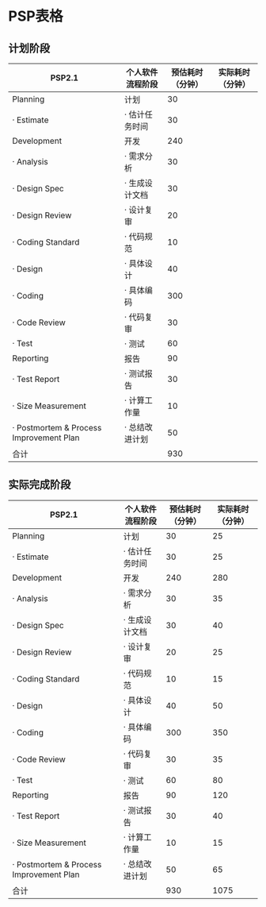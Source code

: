 # PSP表格

## 计划阶段

| PSP2.1                                  | 个人软件流程阶段          | 预估耗时（分钟） | 实际耗时（分钟） |
|----------------------------------------|-------------------------|----------------|----------------|
| Planning                               | 计划                    | 30             |                |
| · Estimate                             | · 估计任务时间          | 30             |                |
| Development                            | 开发                    | 240            |                |
| · Analysis                             | · 需求分析              | 30             |                |
| · Design Spec                          | · 生成设计文档          | 30             |                |
| · Design Review                        | · 设计复审              | 20             |                |
| · Coding Standard                      | · 代码规范              | 10             |                |
| · Design                               | · 具体设计              | 40             |                |
| · Coding                               | · 具体编码              | 300            |                |
| · Code Review                          | · 代码复审              | 30             |                |
| · Test                                 | · 测试                  | 60             |                |
| Reporting                              | 报告                    | 90             |                |
| · Test Report                          | · 测试报告              | 30             |                |
| · Size Measurement                     | · 计算工作量            | 10             |                |
| · Postmortem & Process Improvement Plan | · 总结改进计划          | 50             |                |
| 合计                                   |                         | 930            |                |

## 实际完成阶段

| PSP2.1                                  | 个人软件流程阶段          | 预估耗时（分钟） | 实际耗时（分钟） |
|----------------------------------------|-------------------------|----------------|----------------|
| Planning                               | 计划                    | 30             | 25             |
| · Estimate                             | · 估计任务时间          | 30             | 25             |
| Development                            | 开发                    | 240            | 280            |
| · Analysis                             | · 需求分析              | 30             | 35             |
| · Design Spec                          | · 生成设计文档          | 30             | 40             |
| · Design Review                        | · 设计复审              | 20             | 25             |
| · Coding Standard                      | · 代码规范              | 10             | 15             |
| · Design                               | · 具体设计              | 40             | 50             |
| · Coding                               | · 具体编码              | 300            | 350            |
| · Code Review                          | · 代码复审              | 30             | 35             |
| · Test                                 | · 测试                  | 60             | 80             |
| Reporting                              | 报告                    | 90             | 120            |
| · Test Report                          | · 测试报告              | 30             | 40             |
| · Size Measurement                     | · 计算工作量            | 10             | 15             |
| · Postmortem & Process Improvement Plan | · 总结改进计划          | 50             | 65             |
| 合计                                   |                         | 930            | 1075           |